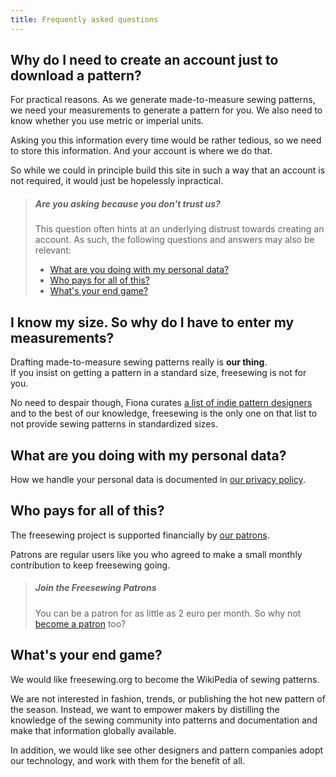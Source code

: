 ```yaml
---
title: Frequently asked questions
---
```


## Why do I need to create an account just to download a pattern?

For practical reasons. As we generate made-to-measure
sewing patterns, we need your measurements to generate a pattern for you.
We also need to know whether you use metric or imperial units.

Asking you this information every time would be rather tedious, so we need to store 
this information. And your account is where we do that.

So while we could in principle build this site in such a way that an account is not
required, it would just be hopelessly inpractical.

> ##### Are you asking because you don't trust us?
>
> This question often hints at an underlying distrust towards
> creating an account. As such, the following questions and answers may also be relevant:
> 
>  - [What are you doing with my personal data?](#what-are-you-doing-with-my-personal-data)
>  - [Who pays for all of this?](#who-pays-for-all-of-this)
>  - [What's your end game?](#whats-your-end-game)


## I know my size. So why do I have to enter my measurements?

Drafting made-to-measure sewing patterns really is **our thing**.  
If you insist on getting a pattern in a standard size, freesewing is not for you.

No need to despair though, Fiona curates 
[a list of indie pattern designers](https://chainstitcher.blogspot.com/p/about-blog.html) 
and to the best of our knowledge, freesewing is the only one on that list to not 
provide sewing patterns in standardized sizes.

## What are you doing with my personal data?

How we handle your personal data is documented in [our privacy policy](/en/docs/privacy/).

## Who pays for all of this?

The freesewing project is supported financially by [our patrons](/en/patrons).

Patrons are regular users like you who agreed to make a small monthly contribution to keep freesewing going.

> ##### Join the Freesewing Patrons
> You can be a patron for as little as 2 euro per month. So why not 
> [become a patron](/en/patrons/join) too?

## What's your end game?

We would like freesewing.org to become the WikiPedia of sewing patterns.  

We are not interested in fashion, trends, or publishing the hot new pattern of the season.
Instead, we want to empower makers by distilling the knowledge of the sewing community 
into patterns and documentation and make that information globally available. 

In addition, we would like see other designers and pattern companies adopt 
our technology, and work with them for the benefit of all.
